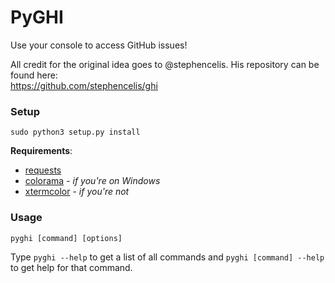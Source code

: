 PyGHI
=====

Use your console to access GitHub issues!

All credit for the original idea goes to @stephencelis. His repository can be found here:  
https://github.com/stephencelis/ghi


### Setup

```
sudo python3 setup.py install
```

**Requirements**:
- [requests](https://github.com/kennethreitz/requests)
- [colorama](https://github.com/tartley/colorama) - *if you're on Windows*
- [xtermcolor](https://github.com/broadinstitute/xtermcolor) - *if you're not*


### Usage

```
pyghi [command] [options]
```

Type `pyghi --help` to get a list of all commands and `pyghi [command] --help` to get help for that command.
